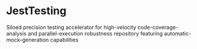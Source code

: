 # JestTesting
Siloed precision testing accelerator for high-velocity code-coverage-analysis and parallel-execution robustness repository featuring automatic-mock-generation capabilities
